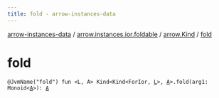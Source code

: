 ```yaml
---
title: fold - arrow-instances-data
---
```


[arrow-instances-data](../../index.html) / [arrow.instances.ior.foldable](../index.html) / [arrow.Kind](index.html) / [fold](./fold.html)

# fold

`@JvmName("fold") fun <L, A> Kind<Kind<ForIor, `[`L`](fold.html#L)`>, `[`A`](fold.html#A)`>.fold(arg1: Monoid<`[`A`](fold.html#A)`>): `[`A`](fold.html#A)